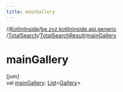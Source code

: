 ```yaml
---
title: mainGallery
---
```

//[KotlinInside](../../../../index.html)/[be.zvz.kotlininside.api.generic](../../index.html)
/[TotalSearch](../index.html)/[TotalSearchResult](index.html)/[mainGallery](main-gallery.html)

# mainGallery

[jvm]\
val [mainGallery](main-gallery.html): [List](https://kotlinlang.org/api/latest/jvm/stdlib/kotlin.collections/-list/index.html)<[Gallery](
../../../be.zvz.kotlininside.api.type/-gallery/index.html)>




